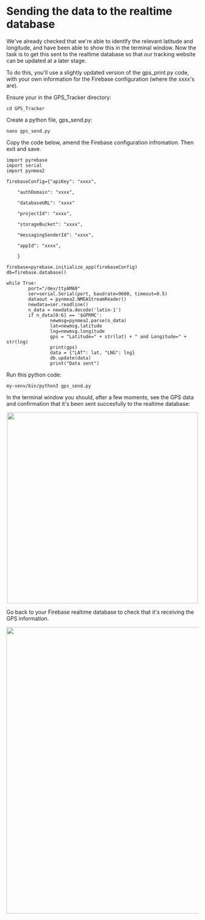 # Sending the data to the realtime database

We've already checked that we're able to identify the relevant latitude and longitude, and have been able to show this in the terminal window. Now the task is to get this sent to the realtime database so that our tracking website can be updated at a later stage. 

To do this, you'll use a slightly updated version of the gps_print.py code, with your own information for the Firebase configuration (where the xxxx's are).

Ensure your in the GPS_Tracker directory:

`
cd GPS_Tracker
`

Create a python file, gps_send.py: 

`
nano gps_send.py
`

Copy the code below, amend the Firebase configuration infromation. Then exit and save.

```
import pyrebase
import serial
import pynmea2

firebaseConfig={"apiKey": "xxxx",

    "authDomain": "xxxx",

    "databaseURL": "xxxx"

    "projectId": "xxxx",

    "storageBucket": "xxxx",

    "messagingSenderId": "xxxx",

    "appId": "xxxx",

    }

firebase=pyrebase.initialize_app(firebaseConfig)
db=firebase.database()

while True:
        port="/dev/ttyAMA0"
        ser=serial.Serial(port, baudrate=9600, timeout=0.5)
        dataout = pynmea2.NMEAStreamReader()
        newdata=ser.readline()
        n_data = newdata.decode('latin-1')
        if n_data[0:6] == '$GPRMC':
                newmsg=pynmea2.parse(n_data)
                lat=newmsg.latitude
                lng=newmsg.longitude
                gps = "Latitude=" + str(lat) + " and Longitude=" + str(lng)
                print(gps)
                data = {"LAT": lat, "LNG": lng}
                db.update(data)
                print("Data sent")
```
Run this python code: 

`
my-venv/bin/python3 gps_send.py
`

In the terminal window you should, after a few moments, see the GPS data and confirmation that it's been sent succesfully to the realtime database:

<p align="center">
<img src="./Images/Sent_data.png" width="500">
</p>

Go back to your Firebase realtime database to check that it's receiving the GPS information. 

<p align="center">
<img src="./Images/Realtime_database.png" width="750">
</p>


